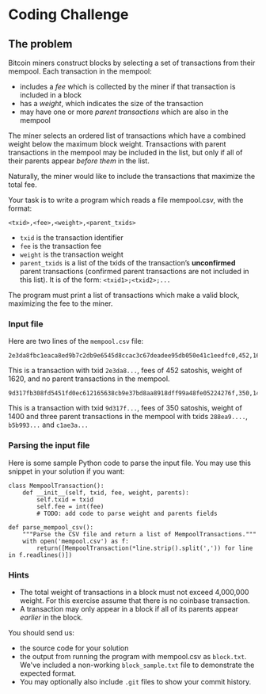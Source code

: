 #  Coding Challenge

## The problem

Bitcoin miners construct blocks by selecting a set of transactions from their
mempool. Each transaction in the mempool:

- includes a _fee_ which is collected by the miner if that transaction is
  included in a block
- has a _weight_, which indicates the size of the transaction
- may have one or more _parent transactions_ which are also in the mempool

The miner selects an ordered list of transactions which have a combined weight
below the maximum block weight. Transactions with parent transactions in the
mempool may be included in the list, but only if all of their parents appear
_before them_ in the list.

Naturally, the miner would like to include the transactions that maximize the
total fee.

Your task is to write a program which reads a file mempool.csv, with the
format:

`<txid>,<fee>,<weight>,<parent_txids>`

- `txid` is the transaction identifier
- `fee` is the transaction fee
- `weight` is the transaction weight
- `parent_txids` is a list of the txids of the transaction’s **unconfirmed**
  parent transactions (confirmed parent transactions are not included in this
  list).  It is of the form: `<txid1>;<txid2>;...`

The program must print a list of transactions which make a valid block,
maximizing the fee to the miner.

### Input file

Here are two lines of the `mempool.csv` file:

```
2e3da8fbc1eaca8ed9b7c2db9e6545d8ccac3c67deadee95db050e41c1eedfc0,452,1620,
```

This is a transaction with txid `2e3da8...`, fees of 452 satoshis, weight of
1620, and no parent transactions in the mempool.

```
9d317fb308fd5451fd0ec612165638cb9e37bd8aa8918dff99a48fe05224276f,350,1400,288ea91bb52d8cb28289f4db0d857356622e39e78f33f26bf6df2bbdd3810fad;b5b993bda3c23bdefe4a1cf75b1f7cbdfe43058f2e4e7e25898f449375bb685c;c1ae3a82e52066b670e43116e7bfbcb6fa0abe16088f920060fa41e09715db7d
```

This is a transaction with txid `9d317f...`, fees of 350 satoshis, weight of
1400 and three parent transactions in the mempool with txids `288ea9....`,
`b5b993...` and `c1ae3a...`

### Parsing the input file

Here is some sample Python code to parse the input file. You may use this
snippet in your solution if you want:

```
class MempoolTransaction():
    def __init__(self, txid, fee, weight, parents):
        self.txid = txid
        self.fee = int(fee)
        # TODO: add code to parse weight and parents fields

def parse_mempool_csv():
    """Parse the CSV file and return a list of MempoolTransactions."""
    with open('mempool.csv') as f:
        return([MempoolTransaction(*line.strip().split(',')) for line in f.readlines()])
```

### Hints

- The total weight of transactions in a block must not exceed 4,000,000 weight.
  For this exercise assume that there is no coinbase transaction.
- A transaction may only appear in a block if all of its parents appear
  _earlier_ in the block.

You should send us:

- the source code for your solution
- the output from running the program with mempool.csv as `block.txt`. We've
included a non-working `block_sample.txt` file to demonstrate the expected format.
- You may optionally also include `.git` files to show your commit history.
